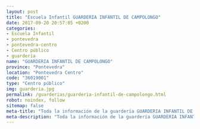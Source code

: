 ```yaml
---
layout: post
title: "Escuela Infantil GUARDERIA INFANTIL DE CAMPOLONGO"
date: 2017-09-20 20:57:05 +0200
categories:
- Escuela Infantil
- pontevedra
- pontevedra-centro
- Centro público
- guarderia
name: "GUARDERIA INFANTIL DE CAMPOLONGO"
province: "Pontevedra"
location: "Pontevedra Centro"
code: "36019001"
type: "Centro público"
img: guarderia.jpg
permalink: /guarderias/guarderia-infantil-de-campolongo.html
robot: noindex, follow
sitemap: false
meta-title: "Toda la información de la guardería GUARDERIA INFANTIL DE CAMPOLONGO"
meta-description: "Toda la información de la guardería GUARDERIA INFANTIL DE CAMPOLONGO"
---
```

